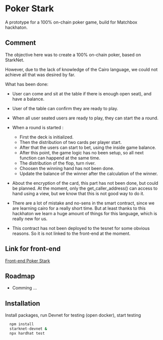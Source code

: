 
# Poker Stark

A prototype for a 100% on-chain poker game, build for Matchbox hackhaton. 


## Comment

The objective here was to create a 100% on-chain poker, based on StarkNet. 

However, due to the lack of knowledge of the Cairo language, we could not achieve 
all that was desired by far.

What has been done:
- User can come and sit at the table if there is enough open seat), and have a balance.
- User of the table can confirm they are ready to play.
- When all user seated users are ready to play, they can start the a round.
- When a round is started :
    - First the deck is initialized.
    - Then the distribution of two cards per player start.
    - After that the users can start to bet, using the inside game balance.
    - After this point, the game logic has no been setup, so all next function 
        can happend at the same time.
    - The distribution of the flop, turn river.
    - Choosen the winning hand has not been done.
    - Update the balance of the winner after the calculation of the winner.

- About the encryption of the card, this part has not been done, but could be planned. 
    At the moment, only the get_caller_address() can access to hand using a view, but we 
    know that this is not good way to do it. 

- There are a lot of mistake and no-sens in the smart contract, since we are learning cairo 
    for a really short time. But at least thanks to this hackhaton we learn a huge amount of 
    things for this language, which is really new for us. 

- This contract has not been deployed to the tesnet for some obvious reasons. 
    So it is not linked to the front-end at the moment. 
## Link for front-end

[Front-end Poker Stark](https://github.com/clement-ux/Poker-Stark)


## Roadmap

- Comming ...


## Installation

Install packages, run Devnet for testing (open docker), start testing

```bash
  npm install
  starknet-devnet &
  npx hardhat test
```
    